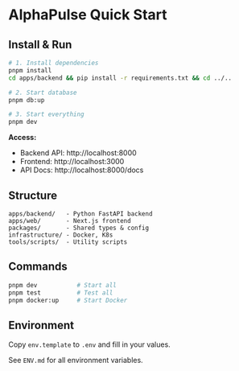 # AlphaPulse Quick Start

## Install & Run

```bash
# 1. Install dependencies
pnpm install
cd apps/backend && pip install -r requirements.txt && cd ../..

# 2. Start database
pnpm db:up

# 3. Start everything
pnpm dev
```

**Access:**
- Backend API: http://localhost:8000
- Frontend: http://localhost:3000
- API Docs: http://localhost:8000/docs

## Structure

```
apps/backend/   - Python FastAPI backend
apps/web/       - Next.js frontend
packages/       - Shared types & config
infrastructure/ - Docker, K8s
tools/scripts/  - Utility scripts
```

## Commands

```bash
pnpm dev           # Start all
pnpm test          # Test all
pnpm docker:up     # Start Docker
```

## Environment

Copy `env.template` to `.env` and fill in your values.

See `ENV.md` for all environment variables.

